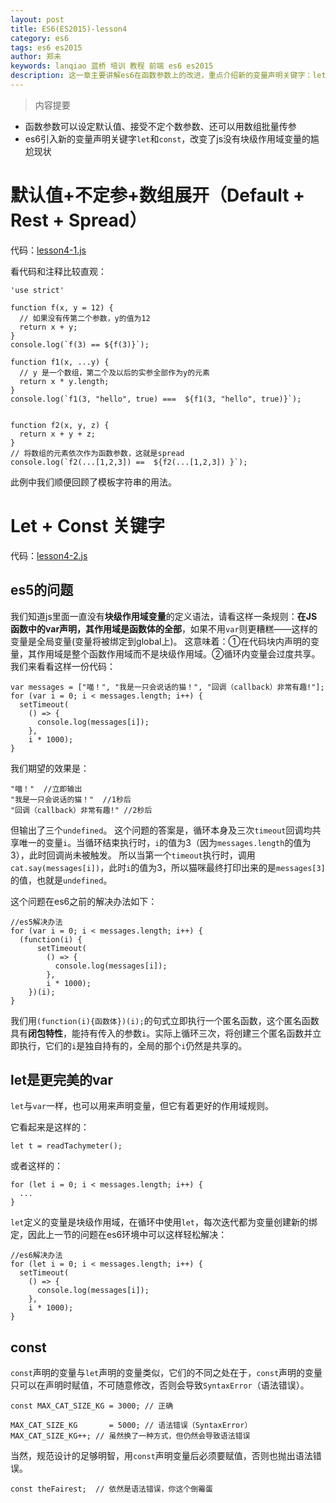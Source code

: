 ```yaml
---
layout: post
title: ES6(ES2015)-lesson4
category: es6
tags: es6 es2015
author: 郑未
keywords: lanqiao 蓝桥 培训 教程 前端 es6 es2015
description: 这一章主要讲解es6在函数参数上的改进，重点介绍新的变量声明关键字：let和const
---
```

>内容提要

- 函数参数可以设定默认值、接受不定个数参数、还可以用数组批量传参
- es6引入新的变量声明关键字`let`和`const`，改变了js没有块级作用域变量的尴尬现状

# 默认值+不定参+数组展开（Default + Rest + Spread）

代码：[lesson4-1.js](https://coding.net/u/lanqiao/p/frontAdvance/git/blob/master/es6/lesson4-1.js)

看代码和注释比较直观：

    'use strict'

    function f(x, y = 12) {
      // 如果没有传第二个参数，y的值为12
      return x + y;
    }
    console.log(`f(3) == ${f(3)}`);

    function f1(x, ...y) {
      // y 是一个数组，第二个及以后的实参全部作为y的元素
      return x * y.length;
    }
    console.log(`f1(3, "hello", true) ===  ${f1(3, "hello", true)}`);


    function f2(x, y, z) {
      return x + y + z;
    }
    // 将数组的元素依次作为函数参数，这就是spread
    console.log(`f2(...[1,2,3]) ==  ${f2(...[1,2,3]) }`);

此例中我们顺便回顾了模板字符串的用法。

# Let + Const 关键字

代码：[lesson4-2.js](https://coding.net/u/lanqiao/p/frontAdvance/git/blob/master/es6/lesson4-2.js)

## es5的问题

我们知道js里面一直没有**块级作用域变量**的定义语法，请看这样一条规则：**在JS函数中的var声明，其作用域是函数体的全部**，如果不用`var`则更糟糕——这样的变量是全局变量(变量将被绑定到global上)。
这意味着：①在代码块内声明的变量，其作用域是整个函数作用域而不是块级作用域。②循环内变量会过度共享。
我们来看看这样一份代码：

    var messages = ["喵！", "我是一只会说话的猫！", "回调（callback）非常有趣!"];
    for (var i = 0; i < messages.length; i++) {
      setTimeout(
        () => {
          console.log(messages[i]);
        }, 
        i * 1000);
    }

我们期望的效果是：

    "喵！"  //立即输出
    "我是一只会说话的猫！"  //1秒后
    "回调（callback）非常有趣!" //2秒后

但输出了三个`undefined`。
这个问题的答案是，循环本身及三次`timeout`回调均共享唯一的变量`i`。当循环结束执行时，`i`的值为3（因为`messages.length`的值为3），此时回调尚未被触发。
所以当第一个`timeout`执行时，调用`cat.say(messages[i])`，此时`i`的值为3，所以猫咪最终打印出来的是`messages[3]`的值，也就是`undefined`。

这个问题在es6之前的解决办法如下：

    //es5解决办法
    for (var i = 0; i < messages.length; i++) {
      (function(i) {
          setTimeout(
            () => {
              console.log(messages[i]);
            }, 
            i * 1000);
        })(i);
    }

我们用`(function(i){函数体})(i);`的句式立即执行一个匿名函数，这个匿名函数具有**闭包特性**，能持有传入的参数`i`。实际上循环三次，将创建三个匿名函数并立即执行，它们的`i`是独自持有的，全局的那个`i`仍然是共享的。

## let是更完美的var

`let`与`var`一样，也可以用来声明变量，但它有着更好的作用域规则。

它看起来是这样的：

    let t = readTachymeter();

或者这样的：

    for (let i = 0; i < messages.length; i++) {
      ...
    }

`let`定义的变量是块级作用域，在循环中使用`let`，每次迭代都为变量创建新的绑定，因此上一节的问题在es6环境中可以这样轻松解决：

    //es6解决办法
    for (let i = 0; i < messages.length; i++) {
      setTimeout(
        () => {
          console.log(messages[i]);
        }, 
        i * 1000);
    }

## const

`const`声明的变量与`let`声明的变量类似，它们的不同之处在于，`const`声明的变量只可以在声明时赋值，不可随意修改，否则会导致`SyntaxError`（语法错误）。

    const MAX_CAT_SIZE_KG = 3000; // 正确
    
    MAX_CAT_SIZE_KG       = 5000; // 语法错误（SyntaxError）
    MAX_CAT_SIZE_KG++; // 虽然换了一种方式，但仍然会导致语法错误

当然，规范设计的足够明智，用`const`声明变量后必须要赋值，否则也抛出语法错误。

    const theFairest;  // 依然是语法错误，你这个倒霉蛋